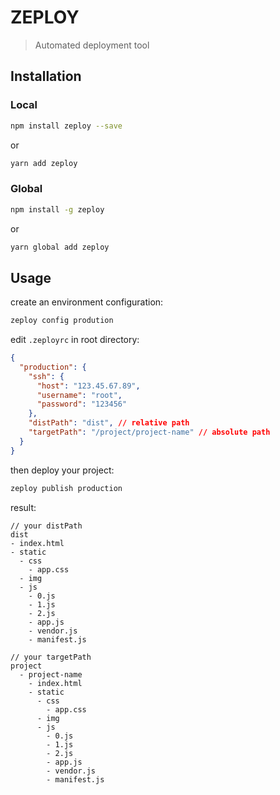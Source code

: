 # ZEPLOY

> Automated deployment tool

## Installation

### Local

```bash
npm install zeploy --save
```
or
```bash
yarn add zeploy
```

### Global
```bash
npm install -g zeploy
```
or
```bash
yarn global add zeploy
```

## Usage

create an environment configuration:

```bash
zeploy config prodution
```

edit `.zeployrc` in root directory:

```json
{
  "production": {
    "ssh": {
      "host": "123.45.67.89",
      "username": "root",
      "password": "123456"
    },
    "distPath": "dist", // relative path
    "targetPath": "/project/project-name" // absolute path
  }
}
```

then deploy your project:
```bash
zeploy publish production
```

result:

```
// your distPath
dist
- index.html
- static
  - css
    - app.css
  - img
  - js
    - 0.js
    - 1.js
    - 2.js
    - app.js
    - vendor.js
    - manifest.js
```

```
// your targetPath
project
  - project-name
    - index.html
    - static
      - css
        - app.css
      - img
      - js
        - 0.js
        - 1.js
        - 2.js
        - app.js
        - vendor.js
        - manifest.js
```


